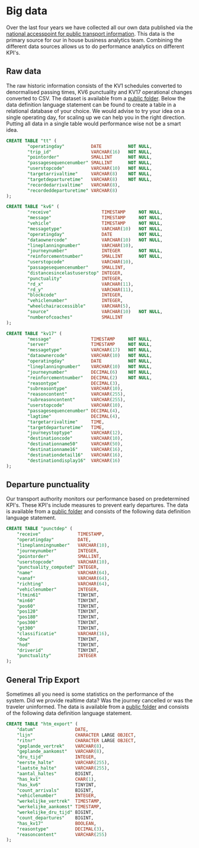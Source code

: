 # Big data

Over the last four years we have collected all our own data published via the [national accesspoint for public transport information](https://ndovloket.nl/). This data is the primary source for our in house business analytics team. Combining the different data sources allows us to do performance analytics on different KPI's.

## Raw data
The raw historic information consists of the KV1 schedules converted to denormalised passing times, KV6 punctuality and KV17 operational changes converted to CSV. The dataset is available from a [public folder](http://bigdata.openebs.nl/). Below the data definition language statement can be found to create a table in a relational database of your choice. We would advise to try your idea on a single operating day, for scaling up we can help you in the right direction. Putting all data in a single table would performance wise not be a smart idea. 

```sql
CREATE TABLE "tt" (
        "operatingday"          DATE          NOT NULL,
        "trip_id"               VARCHAR(16)   NOT NULL,
        "pointorder"            SMALLINT      NOT NULL,
        "passagesequencenumber" SMALLINT      NOT NULL,
        "userstopcode"          VARCHAR(10)   NOT NULL,
        "targetarrivaltime"     VARCHAR(8)    NOT NULL,
        "targetdeparturetime"   VARCHAR(8)    NOT NULL,
        "recordedarrivaltime"   VARCHAR(8),
        "recordeddeparturetime" VARCHAR(8)
);
```
```sql
CREATE TABLE "kv6" (
        "receive"                   TIMESTAMP     NOT NULL,
        "message"                   TIMESTAMP     NOT NULL,
        "vehicle"                   TIMESTAMP     NOT NULL,
        "messagetype"               VARCHAR(10)   NOT NULL,
        "operatingday"              DATE          NOT NULL,
        "dataownercode"             VARCHAR(10)   NOT NULL,
        "lineplanningnumber"        VARCHAR(10),
        "journeynumber"             INTEGER       NOT NULL,
        "reinforcementnumber"       SMALLINT      NOT NULL,
        "userstopcode"              VARCHAR(10),
        "passagesequencenumber"     SMALLINT,
        "distancesincelastuserstop" INTEGER,
        "punctuality"               INTEGER,
        "rd_x"                      VARCHAR(11),
        "rd_y"                      VARCHAR(11),
        "blockcode"                 INTEGER,
        "vehiclenumber"             INTEGER,
        "wheelchairaccessible"      VARCHAR(5),
        "source"                    VARCHAR(10)   NOT NULL,
        "numberofcoaches"           SMALLINT
);
```
```sql
CREATE TABLE "kv17" (
        "message"               TIMESTAMP     NOT NULL,
        "server"                TIMESTAMP     NOT NULL,
        "messagetype"           VARCHAR(17)   NOT NULL,
        "dataownercode"         VARCHAR(10)   NOT NULL,
        "operatingday"          DATE          NOT NULL,
        "lineplanningnumber"    VARCHAR(10)   NOT NULL,
        "journeynumber"         DECIMAL(6)    NOT NULL,
        "reinforcementnumber"   DECIMAL(2)    NOT NULL,
        "reasontype"            DECIMAL(3),
        "subreasontype"         VARCHAR(10),
        "reasoncontent"         VARCHAR(255),
        "subreasoncontent"      VARCHAR(255),
        "userstopcode"          VARCHAR(10),
        "passagesequencenumber" DECIMAL(4),
        "lagtime"               DECIMAL(4),
        "targetarrivaltime"     TIME,
        "targetdeparturetime"   TIME,
        "journeystoptype"       VARCHAR(12),
        "destinationcode"       VARCHAR(10),
        "destinationname50"     VARCHAR(50),
        "destinationname16"     VARCHAR(16),
        "destinationdetail16"   VARCHAR(16),
        "destinationdisplay16"  VARCHAR(16)
);
```

## Departure punctuality

Our transport authority monitors our performance based on predetermined KPI's. These KPI's include measures to prevent early departures. The data is available from a [public folder](http://bigdata.openebs.nl/htm-punctdep/) and consists of the following data definition language statement. 

```sql
CREATE TABLE "punctdep" (
	"receive"              TIMESTAMP,
	"operatingday"         DATE,
	"lineplanningnumber"   VARCHAR(10),
	"journeynumber"        INTEGER,
	"pointorder"           SMALLINT,
	"userstopcode"         VARCHAR(10),
	"punctuality_computed" INTEGER,
	"name"                 VARCHAR(64),
	"vanaf"                VARCHAR(64),
	"richting"             VARCHAR(64),
	"vehiclenumber"        INTEGER,
	"ltmin61"              TINYINT,
	"min60"                TINYINT,
	"pos60"                TINYINT,
	"pos120"               TINYINT,
	"pos180"               TINYINT,
	"pos300"               TINYINT,
	"gt300"                TINYINT,
	"classificatie"        VARCHAR(16),
	"dow"                  TINYINT,
	"hod"                  TINYINT,
	"driverid"             TINYINT,
	"punctuality"          INTEGER
);
```

## General Trip Export
Sometimes all you need is some statistics on the performance of the system. Did we provide realtime data? Was the journey cancelled or was the traveler uninformed. The data is available from a [public folder](http://bigdata.openebs.nl/export/htm/) and consists of the following data definition language statement.

```sql
CREATE TABLE "htm_export" (
	"datum"               DATE,
	"lijn"                CHARACTER LARGE OBJECT,
	"ritnr"               CHARACTER LARGE OBJECT,
	"geplande_vertrek"    VARCHAR(8),
	"geplande_aankomst"   VARCHAR(8),
	"dru_tijd"            INTEGER,
	"eerste_halte"        VARCHAR(255),
	"laatste_halte"       VARCHAR(255),
	"aantal_haltes"       BIGINT,
	"has_kv1"             CHAR(1),
	"has_kv6"             TINYINT,
	"count_arrivals"      BIGINT,
	"vehiclenumber"       INTEGER,
	"werkelijke_vertrek"  TIMESTAMP,
	"werkelijke_aankomst" TIMESTAMP,
	"werkelijke_dru_tijd" BIGINT,
	"count_departures"    BIGINT,
	"has_kv17"            BOOLEAN,
	"reasontype"          DECIMAL(3),
	"reasoncontent"       VARCHAR(255)
);
```
